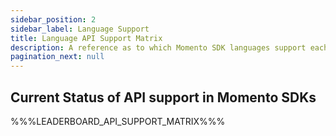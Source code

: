 ```yaml
---
sidebar_position: 2
sidebar_label: Language Support
title: Language API Support Matrix
description: A reference as to which Momento SDK languages support each API
pagination_next: null
---
```


## Current Status of API support in Momento SDKs

%%%LEADERBOARD_API_SUPPORT_MATRIX%%%
